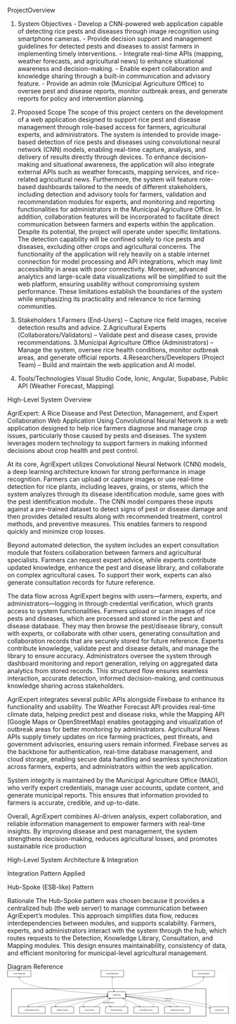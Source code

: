  ProjectOverview
 
1. System Objectives 
       - Develop a CNN-powered web application capable of detecting rice pests and diseases through image recognition using smartphone cameras.
       - Provide decision support and management guidelines for detected pests and diseases to assist farmers in implementing timely interventions.
       - Integrate real-time APIs (mapping, weather forecasts, and agricultural news) to enhance situational awareness and decision-making.
       - Enable expert collaboration and knowledge sharing through a built-in communication and advisory feature.
       - Provide an admin role (Municipal Agriculture Office) to oversee pest and disease reports, monitor outbreak areas, and generate reports for policy and intervention planning.


2. Proposed Scope 
    The scope of this project centers on the development of a web application designed to support rice pest and disease management through role-based access for farmers, agricultural experts, and administrators. The system is intended to provide image-based detection of rice pests and diseases using convolutional neural network (CNN) models, enabling real-time capture, analysis, and delivery of results directly through devices. To enhance decision-making and situational awareness, the application will also integrate external APIs such as weather forecasts, mapping services, and rice-related agricultural news. Furthermore, the system will feature role-based dashboards tailored to the needs of different stakeholders, including detection and advisory tools for farmers, validation and recommendation modules for experts, and monitoring and reporting functionalities for administrators in the Municipal Agriculture Office. In addition, collaboration features will be incorporated to facilitate direct communication between farmers and experts within the application. Despite its potential, the project will operate under specific limitations. The detection capability will be confined solely to rice pests and diseases, excluding other crops and agricultural concerns. The functionality of the application will rely heavily on a stable internet connection for model processing and API integrations, which may limit accessibility in areas with poor connectivity. Moreover, advanced analytics and large-scale data visualizations will be simplified to suit the web platform, ensuring usability without compromising system performance. These limitations establish the boundaries of the system while emphasizing its practicality and relevance to rice farming communities.

3. Stakeholders 
    1.Farmers (End-Users) – Capture rice field images, receive detection results and advice.
    2.Agricultural Experts (Collaborators/Validators) – Validate pest and disease cases, provide recommendations.
    3.Municipal Agriculture Office (Administrators) – Manage the system, oversee rice health conditions, monitor outbreak areas, and generate official reports.
    4.Researchers/Developers (Project Team) – Build and maintain the web application and AI model.

4. Tools/Technologies
Visual Studio Code, Ionic, Angular, Supabase, Public API (Weather Forecast, Mapping)

High-Level System Overview

   AgriExpert: A Rice Disease and Pest Detection, Management, and Expert Collaboration Web Application Using Convolutional Neural Network is a web application designed to help rice farmers diagnose and manage crop issues, particularly those caused by pests and diseases. The system leverages modern technology to support farmers in making informed decisions about crop health and pest control.

   At its core, AgriExpert utilizes Convolutional Neural Network (CNN) models, a deep learning architecture known for strong performance in image recognition. Farmers can upload or capture images or use real-time detection for rice plants, including leaves, grains, or stems, which the system analyzes through its disease identification module, same goes with the pest identification module.. The CNN model compares these inputs against a pre-trained dataset to detect signs of pest or disease damage and then provides detailed results along with recommended treatment, control methods, and preventive measures. This enables farmers to respond quickly and minimize crop losses.

   Beyond automated detection, the system includes an expert consultation module that fosters collaboration between farmers and agricultural specialists. Farmers can request expert advice, while experts contribute updated knowledge, enhance the pest and disease library, and collaborate on complex agricultural cases. To support their work, experts can also generate consultation records for future reference.

   The data flow across AgriExpert begins with users—farmers, experts, and administrators—logging in through credential verification, which grants access to system functionalities. Farmers upload or scan images of rice pests and diseases, which are processed and stored in the pest and disease database. They may then browse the pest/disease library, consult with experts, or collaborate with other users, generating consultation and collaboration records that are securely stored for future reference. Experts contribute knowledge, validate pest and disease details, and manage the library to ensure accuracy. Administrators oversee the system through dashboard monitoring and report generation, relying on aggregated data analytics from stored records. This structured flow ensures seamless interaction, accurate detection, informed decision-making, and continuous knowledge sharing across stakeholders.

   AgriExpert integrates several public APIs alongside Firebase to enhance its functionality and usability. The Weather Forecast API provides real-time climate data, helping predict pest and disease risks, while the Mapping API (Google Maps or OpenStreetMap) enables geotagging and visualization of outbreak areas for better monitoring by administrators. Agricultural News APIs supply timely updates on rice farming practices, pest threats, and government advisories, ensuring users remain informed. Firebase serves as the backbone for authentication, real-time database management, and cloud storage, enabling secure data handling and seamless synchronization across farmers, experts, and administrators within the web application.

   System integrity is maintained by the Municipal Agriculture Office (MAO), who verify expert credentials, manage user accounts, update content, and generate municipal reports. This ensures that information provided to farmers is accurate, credible, and up-to-date.
   
   Overall, AgriExpert combines AI-driven analysis, expert collaboration, and reliable information management to empower farmers with real-time insights. By improving disease and pest management, the system strengthens decision-making, reduces agricultural losses, and promotes sustainable rice production

High-Level System Architecture & Integration

Integration Pattern Applied

Hub-Spoke (ESB-like) Pattern

Rationale
The Hub-Spoke pattern was chosen because it provides a centralized hub (the web server) to manage communication between AgriExpert’s modules. This approach simplifies data flow, reduces interdependencies between modules, and supports scalability. Farmers, experts, and administrators interact with the system through the hub, which routes requests to the Detection, Knowledge Library, Consultation, and Mapping modules. This design ensures maintainability, consistency of data, and efficient monitoring for municipal-level agricultural management.

Diagram Reference
![High-Level Architecture Diagram](./HighLevelArch.png)
